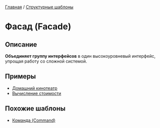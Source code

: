 [Главная](../..) / [Структурные шаблоны](..)

# Фасад (Facade)

## Описание

**Объединяет группу интерфейсов** в один высокоуровневый интерфейс, упрощая работу со сложной системой. 

## Примеры

* [Домашний кинотеатр](./cinema)
* [Вычисление стоимости](./price)

## Похожие шаблоны

* [Команда (Command)](../../behavioral/command)
